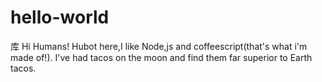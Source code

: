 # hello-world
库
Hi Humans!
Hubot here,I like Node,js and coffeescript(that's what i'm made of!).
I've had tacos on the moon and find them far superior to Earth tacos.
